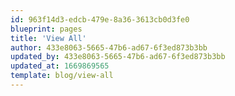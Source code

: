 ```yaml
---
id: 963f14d3-edcb-479e-8a36-3613cb0d3fe0
blueprint: pages
title: 'View All'
author: 433e8063-5665-47b6-ad67-6f3ed873b3bb
updated_by: 433e8063-5665-47b6-ad67-6f3ed873b3bb
updated_at: 1669869565
template: blog/view-all
---
```

